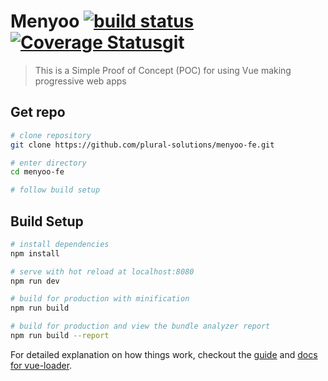 # Menyoo [![build status](https://img.shields.io/travis/plural-solutions/menyoo-fe/master.svg?style=flat-square)](https://travis-ci.org/plural-solutions/menyoo-fe) [![Coverage Status](https://coveralls.io/repos/github/plural-solutions/menyoo-fe/badge.svg?branch=master)](https://coveralls.io/github/plural-solutions/menyoo-fe?branch=master)git 

> This is a Simple Proof of Concept (POC) for using Vue making progressive web apps

## Get repo

``` bash
# clone repository
git clone https://github.com/plural-solutions/menyoo-fe.git 

# enter directory
cd menyoo-fe

# follow build setup
```

## Build Setup

``` bash
# install dependencies
npm install

# serve with hot reload at localhost:8080
npm run dev

# build for production with minification
npm run build

# build for production and view the bundle analyzer report
npm run build --report
```

For detailed explanation on how things work, checkout the [guide](http://vuejs-templates.github.io/webpack/) and [docs for vue-loader](http://vuejs.github.io/vue-loader).
